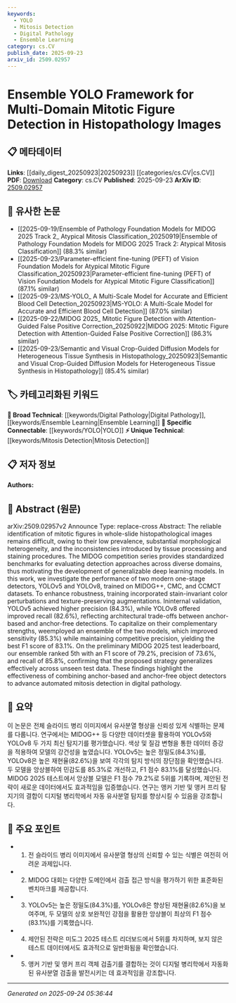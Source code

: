 ```yaml
---
keywords:
  - YOLO
  - Mitosis Detection
  - Digital Pathology
  - Ensemble Learning
category: cs.CV
publish_date: 2025-09-23
arxiv_id: 2509.02957
---
```


<!-- KEYWORD_LINKING_METADATA:
{
  "processed_timestamp": "2025-09-24T05:36:44.046325",
  "vocabulary_version": "1.0",
  "selected_keywords": [
    "YOLO",
    "Mitosis Detection",
    "Digital Pathology",
    "Ensemble Learning"
  ],
  "rejected_keywords": [],
  "similarity_scores": {
    "YOLO": 0.85,
    "Mitosis Detection": 0.78,
    "Digital Pathology": 0.8,
    "Ensemble Learning": 0.77
  },
  "extraction_method": "AI_prompt_based",
  "budget_applied": true,
  "candidates_json": {
    "candidates": [
      {
        "surface": "YOLOv5",
        "canonical": "YOLO",
        "aliases": [
          "YOLOv5",
          "YOLOv8"
        ],
        "category": "specific_connectable",
        "rationale": "YOLO is a widely used object detection framework, and its variants are relevant for linking advancements in object detection.",
        "novelty_score": 0.55,
        "connectivity_score": 0.88,
        "specificity_score": 0.8,
        "link_intent_score": 0.85
      },
      {
        "surface": "mitotic figure detection",
        "canonical": "Mitosis Detection",
        "aliases": [
          "mitotic figure detection"
        ],
        "category": "unique_technical",
        "rationale": "This is a specific application in digital pathology, providing a unique link to specialized research in histopathology.",
        "novelty_score": 0.72,
        "connectivity_score": 0.65,
        "specificity_score": 0.9,
        "link_intent_score": 0.78
      },
      {
        "surface": "histopathology images",
        "canonical": "Digital Pathology",
        "aliases": [
          "histopathological images"
        ],
        "category": "broad_technical",
        "rationale": "Digital Pathology is a broad field encompassing the analysis of histopathology images, relevant for linking to medical imaging research.",
        "novelty_score": 0.48,
        "connectivity_score": 0.75,
        "specificity_score": 0.7,
        "link_intent_score": 0.8
      },
      {
        "surface": "ensemble",
        "canonical": "Ensemble Learning",
        "aliases": [
          "ensemble"
        ],
        "category": "broad_technical",
        "rationale": "Ensemble Learning is a fundamental concept in machine learning that enhances model performance by combining multiple models.",
        "novelty_score": 0.5,
        "connectivity_score": 0.82,
        "specificity_score": 0.65,
        "link_intent_score": 0.77
      }
    ],
    "ban_list_suggestions": [
      "whole-slide",
      "internal validation",
      "preliminary test leaderboard"
    ]
  },
  "decisions": [
    {
      "candidate_surface": "YOLOv5",
      "resolved_canonical": "YOLO",
      "decision": "linked",
      "scores": {
        "novelty": 0.55,
        "connectivity": 0.88,
        "specificity": 0.8,
        "link_intent": 0.85
      }
    },
    {
      "candidate_surface": "mitotic figure detection",
      "resolved_canonical": "Mitosis Detection",
      "decision": "linked",
      "scores": {
        "novelty": 0.72,
        "connectivity": 0.65,
        "specificity": 0.9,
        "link_intent": 0.78
      }
    },
    {
      "candidate_surface": "histopathology images",
      "resolved_canonical": "Digital Pathology",
      "decision": "linked",
      "scores": {
        "novelty": 0.48,
        "connectivity": 0.75,
        "specificity": 0.7,
        "link_intent": 0.8
      }
    },
    {
      "candidate_surface": "ensemble",
      "resolved_canonical": "Ensemble Learning",
      "decision": "linked",
      "scores": {
        "novelty": 0.5,
        "connectivity": 0.82,
        "specificity": 0.65,
        "link_intent": 0.77
      }
    }
  ]
}
-->

# Ensemble YOLO Framework for Multi-Domain Mitotic Figure Detection in Histopathology Images

## 📋 메타데이터

**Links**: [[daily_digest_20250923|20250923]] [[categories/cs.CV|cs.CV]]
**PDF**: [Download](https://arxiv.org/pdf/2509.02957.pdf)
**Category**: cs.CV
**Published**: 2025-09-23
**ArXiv ID**: [2509.02957](https://arxiv.org/abs/2509.02957)

## 🔗 유사한 논문
- [[2025-09-19/Ensemble of Pathology Foundation Models for MIDOG 2025 Track 2_ Atypical Mitosis Classification_20250919|Ensemble of Pathology Foundation Models for MIDOG 2025 Track 2: Atypical Mitosis Classification]] (88.3% similar)
- [[2025-09-23/Parameter-efficient fine-tuning (PEFT) of Vision Foundation Models for Atypical Mitotic Figure Classification_20250923|Parameter-efficient fine-tuning (PEFT) of Vision Foundation Models for Atypical Mitotic Figure Classification]] (87.1% similar)
- [[2025-09-23/MS-YOLO_ A Multi-Scale Model for Accurate and Efficient Blood Cell Detection_20250923|MS-YOLO: A Multi-Scale Model for Accurate and Efficient Blood Cell Detection]] (87.0% similar)
- [[2025-09-22/MIDOG 2025_ Mitotic Figure Detection with Attention-Guided False Positive Correction_20250922|MIDOG 2025: Mitotic Figure Detection with Attention-Guided False Positive Correction]] (86.3% similar)
- [[2025-09-23/Semantic and Visual Crop-Guided Diffusion Models for Heterogeneous Tissue Synthesis in Histopathology_20250923|Semantic and Visual Crop-Guided Diffusion Models for Heterogeneous Tissue Synthesis in Histopathology]] (85.4% similar)

## 🏷️ 카테고리화된 키워드
**🧠 Broad Technical**: [[keywords/Digital Pathology|Digital Pathology]], [[keywords/Ensemble Learning|Ensemble Learning]]
**🔗 Specific Connectable**: [[keywords/YOLO|YOLO]]
**⚡ Unique Technical**: [[keywords/Mitosis Detection|Mitosis Detection]]

## 📋 저자 정보

**Authors:** 

## 📄 Abstract (원문)

arXiv:2509.02957v2 Announce Type: replace-cross 
Abstract: The reliable identification of mitotic figures in whole-slide histopathological images remains difficult, owing to their low prevalence, substantial morphological heterogeneity, and the inconsistencies introduced by tissue processing and staining procedures. The MIDOG competition series provides standardized benchmarks for evaluating detection approaches across diverse domains, thus motivating the development of generalizable deep learning models. In this work, we investigate the performance of two modern one-stage detectors, YOLOv5 and YOLOv8, trained on MIDOG++, CMC, and CCMCT datasets. To enhance robustness, training incorporated stain-invariant color perturbations and texture-preserving augmentations. Ininternal validation, YOLOv5 achieved higher precision (84.3%), while YOLOv8 offered improved recall (82.6%), reflecting architectural trade-offs between anchor-based and anchor-free detections. To capitalize on their complementary strengths, weemployed an ensemble of the two models, which improved sensitivity (85.3%) while maintaining competitive precision, yielding the best F1 score of 83.1%. On the preliminary MIDOG 2025 test leaderboard, our ensemble ranked 5th with an F1 score of 79.2%, precision of 73.6%, and recall of 85.8%, confirming that the proposed strategy generalizes effectively across unseen test data. These findings highlight the effectiveness of combining anchor-based and anchor-free object detectors to advance automated mitosis detection in digital pathology.

## 📝 요약

이 논문은 전체 슬라이드 병리 이미지에서 유사분열 형상을 신뢰성 있게 식별하는 문제를 다룹니다. 연구에서는 MIDOG++ 등 다양한 데이터셋을 활용하여 YOLOv5와 YOLOv8 두 가지 최신 탐지기를 평가했습니다. 색상 및 질감 변형을 통한 데이터 증강을 적용하여 모델의 강건성을 높였습니다. YOLOv5는 높은 정밀도(84.3%)를, YOLOv8은 높은 재현율(82.6%)을 보여 각각의 탐지 방식의 장단점을 확인했습니다. 두 모델을 앙상블하여 민감도를 85.3%로 개선하고, F1 점수 83.1%를 달성했습니다. MIDOG 2025 테스트에서 앙상블 모델은 F1 점수 79.2%로 5위를 기록하며, 제안된 전략이 새로운 데이터에서도 효과적임을 입증했습니다. 연구는 앵커 기반 및 앵커 프리 탐지기의 결합이 디지털 병리학에서 자동 유사분열 탐지를 향상시킬 수 있음을 강조합니다.

## 🎯 주요 포인트

- 1. 전 슬라이드 병리 이미지에서 유사분열 형상의 신뢰할 수 있는 식별은 여전히 어려운 과제입니다.
- 2. MIDOG 대회는 다양한 도메인에서 검출 접근 방식을 평가하기 위한 표준화된 벤치마크를 제공합니다.
- 3. YOLOv5는 높은 정밀도(84.3%)를, YOLOv8은 향상된 재현율(82.6%)을 보여주며, 두 모델의 상호 보완적인 강점을 활용한 앙상블이 최상의 F1 점수(83.1%)를 기록했습니다.
- 4. 제안된 전략은 미도그 2025 테스트 리더보드에서 5위를 차지하며, 보지 않은 테스트 데이터에서도 효과적으로 일반화됨을 확인했습니다.
- 5. 앵커 기반 및 앵커 프리 객체 검출기를 결합하는 것이 디지털 병리학에서 자동화된 유사분열 검출을 발전시키는 데 효과적임을 강조합니다.


---

*Generated on 2025-09-24 05:36:44*